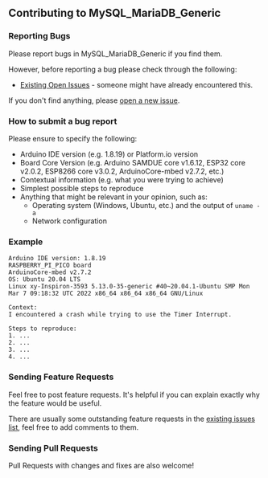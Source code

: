 ## Contributing to MySQL_MariaDB_Generic

### Reporting Bugs

Please report bugs in MySQL_MariaDB_Generic if you find them.

However, before reporting a bug please check through the following:

* [Existing Open Issues](https://github.com/khoih-prog/MySQL_MariaDB_Generic/issues) - someone might have already encountered this.

If you don't find anything, please [open a new issue](https://github.com/khoih-prog/MySQL_MariaDB_Generic/issues/new).

### How to submit a bug report

Please ensure to specify the following:

* Arduino IDE version (e.g. 1.8.19) or Platform.io version
* Board Core Version (e.g. Arduino SAMDUE core v1.6.12, ESP32 core v2.0.2, ESP8266 core v3.0.2, ArduinoCore-mbed v2.7.2, etc.)
* Contextual information (e.g. what you were trying to achieve)
* Simplest possible steps to reproduce
* Anything that might be relevant in your opinion, such as:
  * Operating system (Windows, Ubuntu, etc.) and the output of `uname -a`
  * Network configuration


### Example

```
Arduino IDE version: 1.8.19
RASPBERRY_PI_PICO board
ArduinoCore-mbed v2.7.2
OS: Ubuntu 20.04 LTS
Linux xy-Inspiron-3593 5.13.0-35-generic #40~20.04.1-Ubuntu SMP Mon Mar 7 09:18:32 UTC 2022 x86_64 x86_64 x86_64 GNU/Linux

Context:
I encountered a crash while trying to use the Timer Interrupt.

Steps to reproduce:
1. ...
2. ...
3. ...
4. ...
```

### Sending Feature Requests

Feel free to post feature requests. It's helpful if you can explain exactly why the feature would be useful.

There are usually some outstanding feature requests in the [existing issues list](https://github.com/khoih-prog/MySQL_MariaDB_Generic/issues?q=is%3Aopen+is%3Aissue+label%3Aenhancement), feel free to add comments to them.

### Sending Pull Requests

Pull Requests with changes and fixes are also welcome!
